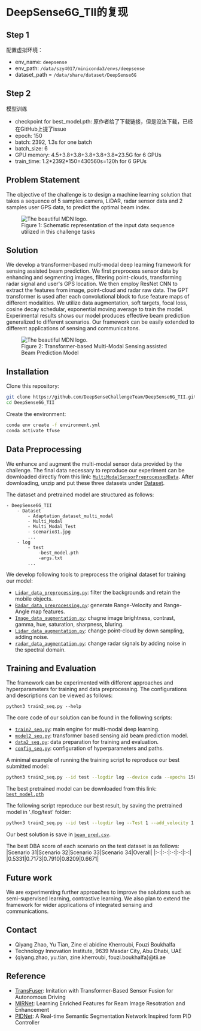 # DeepSense6G_TII的复现
## Step 1
配置虚拟环境：
* env_name: `deepsense`
* env_path: `/data/szy4017/miniconda3/envs/deepsense`
* dataset_path = `/data/share/dataset/DeepSense6G`

## Step 2
模型训练
* checkpoint for best_model.pth: 原作者给了下载链接，但是没法下载，已经在GitHub上提了issue
* epoch: 150
* batch: 2392, 1.3s for one batch
* batch_size: 6
* GPU memory: 4.5+3.8+3.8+3.8+3.8+3.8=23.5G for 6 GPUs
* train_time: 1.2\*2392\*150=430560s=120h for 6 GPUs

## Problem Statement
The objective of the challenge is to design a machine learning solution that takes a sequence of 5 samples camera, LiDAR, radar sensor data and 2 samples user GPS data, to predict the optimal beam index. 

<figure>
  <img
  src="/Materials/prob_state-copy-4.png"
  alt="The beautiful MDN logo.">
  <figcaption>Figure 1: Schematic representation of the input data sequence utilized in this challenge tasks</figcaption>
</figure>

## Solution  
We develop a transformer-based multi-modal deep learning framework for sensing assisted beam prediction. We first preprocess sensor data by enhancing and segmenting images, filtering point-clouds, transforming radar signal and user's GPS location. We then employ ResNet CNN to extract the features from image, point-cloud and radar raw data. The GPT transformer is used after each convolutional block to fuse feature maps of different modalities. We utilize data augmentation, soft targets, focal loss, cosine decay schedular, exponential moving average to train the model. Experimental results shows our model produces effective beam prediction generalized to different scenarios. Our framework can be easily extended to different applications of sensing and communicaitons. 
<figure>
  <img
  src="/Materials/transfuser.png"
  alt="The beautiful MDN logo.">
  <figcaption>Figure 2: Transformer-based Multi-Modal Sensing assisted Beam Prediction Model</figcaption>
</figure>

## Installation
Clone this repository:
```sh
git clone https://github.com/DeepSenseChallengeTeam/DeepSense6G_TII.git
cd DeepSense6G_TII
```
Create the environment:
```sh
conda env create -f environment.yml 
conda activate tfuse 
```

## Data Preprocessing
We enhance and augment the multi-modal sensor data provided by the challenge. The final data necessary to reproduce our experiment can be downloaded directly from this link: [`MultiModalSensorPreprocessedData`](https://drive.google.com/drive/folders/1zvOOJpGodEnjqvAiAeXkzOdjWmz1semF?usp=sharing). After downloading, unzip and put these three datasets under [Dataset](./Dataset/).

The dataset and pretrained model are structured as follows:
```
- DeepSense6G_TII
    - Dataset
        - Adaptation_dataset_multi_modal
        - Multi_Modal
        - Multi_Modal_Test
        - scenario31.jpg
        ...
    - log
        - test
            -best_model.pth
            -args.txt
        ...
```

We develop following tools to preprocess the original dataset for training our model: 

* [`Lidar_data_preprocessing.py`](./Data_Preprocessing/Lidar_data_preprocessing.py): filter the backgrounds and retain the mobile objects.
* [`Radar_data_preprocessing.py`](./Data_Preprocessing/Radar_data_preprocessing.py): generate Range-Velocity and Range-Angle map features.
* [`Image_data_augmentation.py`](./Data_Augmentation/Image_data_augmentation.py): chagne image brightness, contrast, gamma, hue, saturation, sharpness, bluring. 
* [`Lidar_data_augmentation.py`](./Data_Augmentation/Lidar_data_augmentation.py): change point-cloud by down sampling, adding noise. 
* [`radar_data_augmentation.py`](./Data_Augmentation/radar_data_augmentation.py): change radar signals by adding noise in the spectral domain.

## Training and Evaluation
The framework can be experimented with different approaches and hyperparameters for training and data preprocessing. The configurations and descriptions can be viewed as follows:
```
python3 train2_seq.py --help
```
The core code of our solution can be found in the following scripts:

* [`train2_seq.py`](./train2_seq.py): main engine for multi-modal deep learning.
* [`model2_seq.py`](./model2_seq.py): transformer based sensing aid beam prediction model.
* [`data2_seq.py`](./data2_seq.py): data preparation for training and evaluation.
* [`config_seq.py`](./config_seq.py): configuration of hyperparameters and paths.

A minimal example of running the training script to reproduce our best submitted model: 
```sh
python3 train2_seq.py --id test --logdir log --device cuda --epochs 150 --lr 1e-4 --batch_size 12 --add_velocity 1 --add_mask 0 --enhanced 1 --filtered 0 --loss focal --scheduler 1 --load_previous_best 0 --temp_coef 1 --train_adapt_together 1 --finetune 0 --Test 0 --augmentation 1 --angle_norm 1 --custom_FoV_lidar 1 --add_seg 0 --ema 1 --flip 0
```
The best pretrained model can be downloaded from this link: [`best_model.pth`](https://tiiuae-my.sharepoint.com/:u:/g/personal/yu_tian_tii_ae/ESWmKoHeKsxJorYTr6MxgjQBlCXrRQoSrgLDxs7ljxEr_g?e=bPrCgS) 

The following script reproduce our best result, by saving the pretrained model in './log/test' folder:
```sh
python3 train2_seq.py --id test --logdir log --Test 1 --add_velocity 1 --add_mask 0 --enhanced 1 --filtered 0 --angle_norm 1 --custom_FoV_lidar 1 --add_seg 0
```
Our best solution is save in [`beam_pred.csv`](./beam_pred.csv).

The best DBA score of each scenario on the test dataset is as follows:
|Scenario 31|Scenario 32|Scenario 33|Scenario 34|Overall|
|:-:|:-:|:-:|:-:|:-:|
|0.5331|0.7173|0.7910|0.8209|0.6671|


## Future work
We are experimenting further approaches to improve the solutions such as semi-supervised learning, contrastive learning. We also plan to extend the framework for wider applications of integrated sensing and communications. 

## Contact

* Qiyang Zhao, Yu Tian, Zine el abidine Kherroubi, Fouzi Boukhalfa
* Technology Innovation Institute, 9639 Masdar City, Abu Dhabi, UAE
* {qiyang.zhao, yu.tian, zine.kherroubi, fouzi.boukhalfa}@tii.ae

## Reference
* [TransFuser](https://github.com/autonomousvision/transfuser): Imitation with Transformer-Based Sensor Fusion for Autonomous Driving
* [MIRNet](https://github.com/swz30/MIRNet): Learning Enriched Features for Ream Image Resotration and Enhancement
* [PIDNet](https://github.com/XuJiacong/PIDNet): A Real-time Semantic Segmentation Network Inspired form PID Controller

